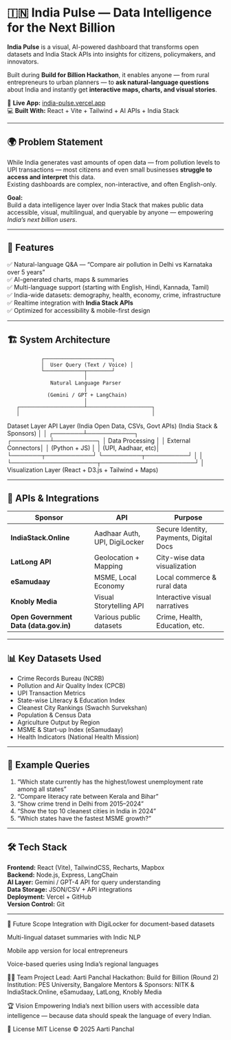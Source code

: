 # 🇮🇳 India Pulse — Data Intelligence for the Next Billion


**India Pulse** is a visual, AI-powered dashboard that transforms open datasets and India Stack APIs into insights for citizens, policymakers, and innovators.

Built during **Build for Billion Hackathon**, it enables anyone — from rural entrepreneurs to urban planners — to **ask natural-language questions** about India and instantly get **interactive maps, charts, and visual stories**.

🔗 **Live App:** [india-pulse.vercel.app](https://india-pulse.vercel.app)  
💻 **Built With:** React + Vite + Tailwind + AI APIs + India Stack  

---

## 🌍 Problem Statement

While India generates vast amounts of open data — from pollution levels to UPI transactions — most citizens and even small businesses **struggle to access and interpret** this data.  
Existing dashboards are complex, non-interactive, and often English-only.

**Goal:**  
Build a data intelligence layer over India Stack that makes public data accessible, visual, multilingual, and queryable by anyone — empowering *India’s next billion users*.

---

## 🚀 Features

✅ Natural-language Q&A — “Compare air pollution in Delhi vs Karnataka over 5 years”  
✅ AI-generated charts, maps & summaries  
✅ Multi-language support (starting with English, Hindi, Kannada, Tamil)  
✅ India-wide datasets: demography, health, economy, crime, infrastructure  
✅ Realtime integration with **India Stack APIs**  
✅ Optimized for accessibility & mobile-first design  

---

## 🏗️ System Architecture

               ┌──────────────────────┐
               │  User Query (Text / Voice) │
               └─────────────┬────────┘
                             │
                  Natural Language Parser
                             │
                 (Gemini / GPT + LangChain)
                             │
       ┌─────────────────────┴─────────────────────┐
       │                                           │
Dataset Layer API Layer
(India Open Data, CSVs, Govt APIs) (India Stack & Sponsors)
│ │
┌───────┴───────────┐ ┌─────────┴──────────┐
│ Data Processing │ │ External Connectors│
│ (Python + JS) │ │ (UPI, Aadhaar, etc)│
└───────┬───────────┘ └─────────┬──────────┘
│ │
└────────────────────┬──────────────────────┘
│
Visualization Layer
(React + D3.js + Tailwind + Maps)

---

## 🧩 APIs & Integrations

| Sponsor                                | API                           | Purpose                                 |
|----------------------------------------|-------------------------------|-----------------------------------------|
| **IndiaStack.Online**                  | Aadhaar Auth, UPI, DigiLocker | Secure Identity, Payments, Digital Docs |
| **LatLong API**                        | Geolocation + Mapping         | City-wise data visualization            |
| **eSamudaay**                          | MSME, Local Economy           | Local commerce & rural data             |
| **Knobly Media**                       | Visual Storytelling API       | Interactive visual narratives           |
| **Open Government Data (data.gov.in)** | Various public datasets       | Crime, Health, Education, etc.          |

---

## 📊 Key Datasets Used

- Crime Records Bureau (NCRB)
- Pollution and Air Quality Index (CPCB)
- UPI Transaction Metrics
- State-wise Literacy & Education Index
- Cleanest City Rankings (Swachh Survekshan)
- Population & Census Data
- Agriculture Output by Region
- MSME & Start-up Index (eSamudaay)
- Health Indicators (National Health Mission)

---

## 🧠 Example Queries

1. “Which state currently has the highest/lowest unemployment rate among all states”  
2. “Compare literacy rate between Kerala and Bihar”  
3. “Show crime trend in Delhi from 2015–2024”  
4. “Show the top 10 cleanest cities in India in 2024”  
5. “Which states have the fastest MSME growth?”  

---

## 🛠️ Tech Stack

**Frontend:** React (Vite), TailwindCSS, Recharts, Mapbox  
**Backend:** Node.js, Express, LangChain  
**AI Layer:** Gemini / GPT-4 API for query understanding  
**Data Storage:** JSON/CSV + API integrations  
**Deployment:** Vercel + GitHub  
**Version Control:** Git  

---

🧭 Future Scope
Integration with DigiLocker for document-based datasets

Multi-lingual dataset summaries with Indic NLP

Mobile app version for local entrepreneurs

Voice-based queries using India’s regional languages



👩‍💻 Team
Project Lead: Aarti Panchal
Hackathon: Build for Billion (Round 2)
Institution: PES University, Bangalore
Mentors & Sponsors: NITK & IndiaStack.Online, eSamudaay, LatLong, Knobly Media

🏆 Vision
Empowering India’s next billion users with accessible data intelligence — because data should speak the language of every Indian.

🧾 License
MIT License © 2025 Aarti Panchal
